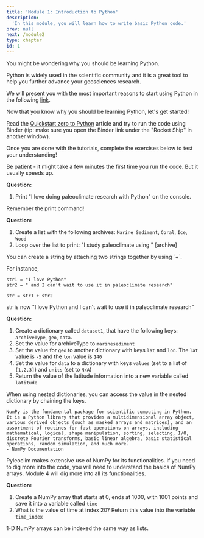```yaml
---
title: 'Module 1: Introduction to Python'
description:
  'In this module, you will learn how to write basic Python code.'
prev: null
next: /module2
type: chapter
id: 1
---
```

<exercise id="1" title="Why Python?">

You might be wondering why you should be learning Python.

Python is widely used in the scientific community and it is a great tool to help you further advance your geosciences research.

We will present you with the most important reasons to start using Python in the following [link](https://foundations.projectpythia.org/foundations/why-python.html).


</exercise>

<exercise id="2" title = "Getting Started with Python">

Now that you know why you should be learning Python, let's get started!

Read the [Quickstart zero to Python](https://foundations.projectpythia.org/foundations/quickstart.html) article and try to run the code using Binder (tip: make sure you open the Binder link under the "Rocket Ship" in another window).

Once you are done with the tutorials, complete the exercises below to test your understanding!

Be patient - it might take a few minutes the first time you run the code. But it usually speeds up.

**Question:**

1. Print "I love doing paleoclimate research with Python" on the console.

<codeblock id="01_01">

Remember the print command!

</codeblock>

</exercise>
<exercise id="3" title = "Playing with lists">

**Question:**

1. Create a list with the following archives: `Marine Sediment`, `Coral`, `Ice`, `Wood`
2. Loop over the list to print: "I study paleoclimate using " [archive]

<codeblock id="01_02">
You can create a string by attaching two strings together by using `+`.

For instance,

```
str1 = "I love Python"
str2 = " and I can't wait to use it in paleoclimate research"

str = str1 + str2
```

str is now "I love Python and I can't wait to use it in paleoclimate research"

</codeblock>
</exercise>

</exercise>
<exercise id="4" title = "Playing with dictionaries">

**Question:**

1. Create a dictionary called `dataset1`, that have the following keys: `archiveType`, `geo`, `data`.
2. Set the value for archiveType to `marinesediment`
3. Set the value for `geo` to another dictionary with keys `lat` and `lon`. The `lat` value is `-5` and the `lon` value is `140`
4. Set the value for `data` to a dictionary with keys `values` (set to a list of `[1,2,3]`) and `units` (set to `N/A`)
5. Return the value of the latitude information into a new variable called `latitude`

<codeblock id="01_03">

When using nested dictionaries, you can access the value in the nested dictionary by chaining the keys.

</codeblock>
</exercise>

<exercise id="5" title = "Basic introduction to NumPy">

~~~
NumPy is the fundamental package for scientific computing in Python.
It is a Python library that provides a multidimensional array object,
various derived objects (such as masked arrays and matrices), and an
assortment of routines for fast operations on arrays, including
mathematical, logical, shape manipulation, sorting, selecting, I/O,
discrete Fourier transforms, basic linear algebra, basic statistical
operations, random simulation, and much more.
- NumPy Documentation
~~~

Pyleoclim makes extensive use of NumPy for its functionalities. If you need to dig more into the code, you will need to understand the basics of NumPy arrays. Module 4 will dig more into all its functionalities.

**Question:**

1. Create a NumPy array that starts at 0, ends at 1000, with 1001 points and save it into a variable called `time`
2. What is the value of time at index 20? Return this value into the variable `time_index`

<codeblock id="01_04">

1-D NumPy arrays can be indexed the same way as lists.

</codeblock>

</exercise>
